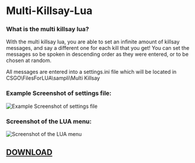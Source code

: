 # Multi-Killsay-Lua

### **What is the multi killsay lua?**
With the multi killsay lua, you are able to set an infinite amount of killsay messages, and say a different one for each kill that you get!
You can set the messages so be spoken in descending order as they were entered, or to be chosen at random.

All messages are entered into a settings.ini file which will be located in CSGO\FilesForLUA\sampli\Multi Killsay


### **Example Screenshot of settings file:**
![Example Screenshot of settings file](https://i.gyazo.com/b4d75840fe8e3a47d0b92f3e5e694c43.png)

### **Screenshot of the LUA menu:**
![Screenshot of the LUA menu](https://i.gyazo.com/d9ab342617ba7560c8a34a75609e80f2.png)

## **[DOWNLOAD](https://anonfiles.com/h7W569Zbof/Sampli-Multiple-Killsay_lua)**

